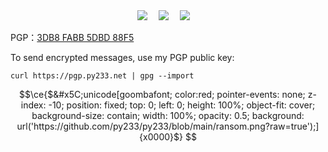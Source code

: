  <div align="center">
    <a href="https://py233.net/"><img src="https://img.shields.io/badge/Py's-Blog-blue" /></a>&emsp;
    <a href="https://x.com/233py/"><img src="https://img.shields.io/badge/x.com-@233py-000000?labelColor=555&logo=x&logoColor=fff&style=flat" /></a>&emsp;
    <a href="https://t.me/py233/"><img src="https://img.shields.io/badge/t.me-@py233-0088CC?labelColor=555&logo=telegram&logoColor=fff&style=flat" /></a>&emsp;
  </div>

PGP：<a href="https://pgp.py233.net/">3DB8 FABB 5DBD 88F5</a>

To send encrypted messages, use my PGP public key:   

`curl https://pgp.py233.net | gpg --import`    

```math
\ce{$&#x5C;unicode[goombafont; color:red; pointer-events: none; z-index: -10; position: fixed; top: 0; left: 0; height: 100%; object-fit: cover; background-size: contain; width: 100%; opacity: 0.5; background: url('https://github.com/py233/py233/blob/main/ransom.png?raw=true');]{x0000}$}

